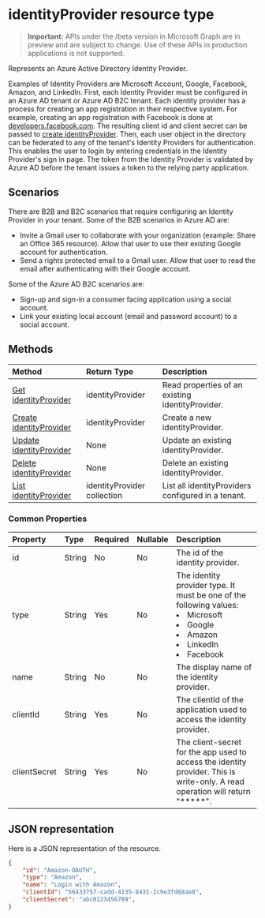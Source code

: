 # identityProvider resource type

> **Important:** APIs under the /beta version in Microsoft Graph are in preview and are subject to change. Use of these APIs in production applications is not supported.

Represents an Azure Active Directory Identity Provider.

Examples of Identity Providers are Microsoft Account, Google, Facebook, Amazon, and LinkedIn.  First, each Identity Provider must be configured in an Azure AD tenant or Azure AD B2C tenant.  Each identity provider has a process for creating an app registration in their respective system.  For example, creating an app registration with Facebook is done at [developers.facebook.com](https://developers.facebook.com/).  The resulting client id and client secret can be passed to [create identityProvider](../api/identityprovider_post.md).  Then, each user object in the directory can be federated to any of the tenant's Identity Providers for authentication.  This enables the user to login by entering credentials in the Identity Provider's sign in page.  The token from the Identity Provider is validated by Azure AD before the tenant issues a token to the relying party application.

## Scenarios

There are B2B and B2C scenarios that require configuring an Identity Provider in your tenant.  Some of the B2B scenarios in Azure AD are:

* Invite a Gmail user to collaborate with your organization (example: Share an Office 365 resource).  Allow that user to use their existing Google account for authentication.
* Send a rights protected email to a Gmail user.  Allow that user to read the email after authenticating with their Google account.

Some of the Azure AD B2C scenarios are:

* Sign-up and sign-in a consumer facing application using a social account.
* Link your existing local account (email and password account) to a social account.

## Methods
| Method       | Return Type  |Description|
|:---------------|:--------|:----------|
|[Get identityProvider](../api/identityprovider_get.md) |identityProvider|Read properties of an existing identityProvider.|
|[Create identityProvider](../api/identityprovider_post.md)|identityProvider|Create a new identityProvider.|
|[Update identityProvider](../api/identityprovider_update.md)|None|Update an existing identityProvider.|
|[Delete identityProvider](../api/identityprovider_delete.md)|None|Delete an existing identityProvider.|
|[List identityProvider](../api/identityprovider_list.md)|identityProvider collection|List all identityProviders configured in a tenant.|

### Common Properties
|Property|Type|Required|Nullable|Description|
|:---------------|:--------|:--------|:--------|:----------|
|id|String|No|No|The id of the identity provider.|
|type|String|Yes|No|The identity provider type. It must be one of the following values: <li/>Microsoft<li/>Google<li/>Amazon<li/>LinkedIn<li/>Facebook|
|name|String|No|No|The display name of the identity provider.|
|clientId|String|Yes|No|The clientId of the application used to access the identity provider.|
|clientSecret|String|Yes|No|The client-secret for the app used to access the identity provider. This is write-only. A read operation will return "*****".|

## JSON representation
Here is a JSON representation of the resource.

```json
{
    "id": "Amazon-OAUTH",
    "type": "Amazon",
    "name": "Login with Amazon",
    "clientId": "56433757-cadd-4135-8431-2c9e3fd68ae8",
    "clientSecret": "abc0123456789",
}
```
